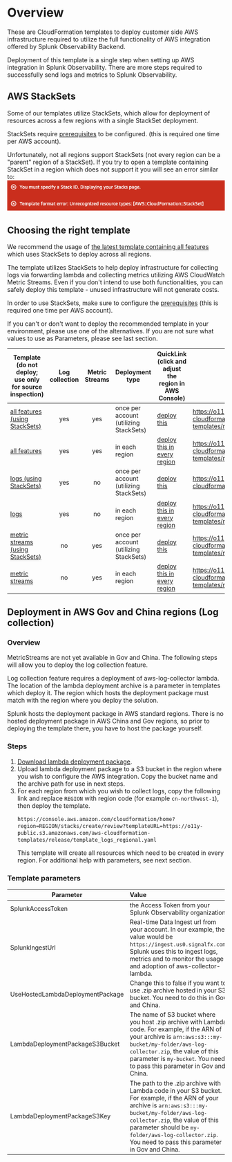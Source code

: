 # Overview

These are CloudFormation templates to deploy customer side AWS infrastructure required to utilize the full functionality of AWS integration offered by Splunk Observability Backend.

Deployment of this template is a single step when setting up AWS integration in Splunk Observability. There are more steps required to successfully send logs and metrics to Splunk Observability.

## AWS StackSets
Some of our templates utilize StackSets, which allow for deployment of resources across a few regions with a single StackSet deployment.
 
 StackSets require [prerequisites](https://docs.aws.amazon.com/AWSCloudFormation/latest/UserGuide/stacksets-prereqs-self-managed.html) to be configured. (this is required one time per AWS account). 
 
 Unfortunately, not all regions support StackSets (not every region can be a "parent" region of a StackSet). If you try to open a template containing StackSet in a region which does not support it you will see an error similar to:
![Screenshot of an error in AWS Console](./resources/aws_error.png)
 

## Choosing the right template

We recommend the usage of [the latest template containing all features](https://console.aws.amazon.com/cloudformation/home?region=eu-central-1#/stacks/create/review?templateURL=https://o11y-public.s3.amazonaws.com/aws-cloudformation-templates/release/template_all_features.yaml) which uses StackSets to deploy across all regions. 

The template utilizes StackSets to help deploy infrastructure for collecting logs via forwarding lambda and collecting metrics utilizing AWS CloudWatch Metric Streams.
Even if you don't intend to use both functionalities, you can safely deploy this template - unused infrastructure will not generate costs.

In order to use StackSets, make sure to configure the [prerequisites](https://docs.aws.amazon.com/AWSCloudFormation/latest/UserGuide/stacksets-prereqs-self-managed.html) (this is required one time per AWS account).

If you can't or don't want to deploy the recommended template in your environment, please use one of the alternatives. If you are not sure what values to use as Parameters, please see last section.

| Template        (do not deploy; use only for source inspection)                                           | Log collection | Metric Streams  | Deployment type |  QuickLink (click and adjust the region in AWS Console) | Hosted template link| Gov/China compatibility
| --------------------------------------------------------- |:--------------:| :--------------:| --------------- | ----------|----------------------|------|
| [all features (using StackSets)](latest/template_all_features.yaml)                             | yes            | yes             |once per account (utilizing StackSets)|[deploy this](https://console.aws.amazon.com/cloudformation/home?region=eu-central-1#/stacks/create/review?templateURL=https://o11y-public.s3.amazonaws.com/aws-cloudformation-templates/release/template_all_features.yaml)|https://o11y-public.s3.amazonaws.com/aws-cloudformation-templates/release/template_all_features.yaml|no
| [all features](latest/template_all_features_regional.yaml) | yes            | yes             |in each region |[deploy this in every region](https://console.aws.amazon.com/cloudformation/home?region=eu-central-1#/stacks/create/review?templateURL=https://o11y-public.s3.amazonaws.com/aws-cloudformation-templates/release/template_all_features_regional.yaml)|https://o11y-public.s3.amazonaws.com/aws-cloudformation-templates/release/template_all_features_regional.yaml|no
| [logs (using StackSets)](logs/template_logs.yaml)                                  | yes            | no              |once per account (utilizing StackSets)|[deploy this](https://console.aws.amazon.com/cloudformation/home?region=eu-central-1#/stacks/create/review?templateURL=https://o11y-public.s3.amazonaws.com/aws-cloudformation-templates/release/template_logs.yaml)|https://o11y-public.s3.amazonaws.com/aws-cloudformation-templates/release/template_logs.yaml|no
| [logs](logs/template_logs_regional.yaml)                         | yes            | no              |in each region|[deploy this in every region](https://console.aws.amazon.com/cloudformation/home?region=eu-central-1#/stacks/create/review?templateURL=https://o11y-public.s3.amazonaws.com/aws-cloudformation-templates/release/template_logs_regional.yaml)|https://o11y-public.s3.amazonaws.com/aws-cloudformation-templates/release/template_logs_regional.yaml|yes
| [metric streams (using StackSets)](metric-streams-beta/template_metric_streams.yaml)     | no             | yes             |once per account (utilizing StackSets)|[deploy this](https://console.aws.amazon.com/cloudformation/home?region=eu-central-1#/stacks/create/review?templateURL=https://o11y-public.s3.amazonaws.com/aws-cloudformation-templates/release/template_metric_streams.yaml)|https://o11y-public.s3.amazonaws.com/aws-cloudformation-templates/release/template_metric_streams.yaml|no
| [metric streams](metric-streams-beta/template_metric_streams_regional.yaml)    | no             | yes             |in each region|[deploy this in every region](https://console.aws.amazon.com/cloudformation/home?region=eu-central-1#/stacks/create/review?templateURL=https://o11y-public.s3.amazonaws.com/aws-cloudformation-templates/release/template_metric_streams_regional.yaml)|https://o11y-public.s3.amazonaws.com/aws-cloudformation-templates/release/template_metric_streams_regional.yaml|no


## Deployment in AWS Gov and China regions (Log collection)

### Overview
MetricStreams are not yet available in Gov and China. The following steps will allow you to deploy the log collection feature.

Log collection feature requires a deployment of aws-log-collector lambda.
The location of the lambda deployment archive is a parameter in templates which deploy it.
The region which hosts the deployment package must match with the region where you deploy the solution.

Splunk hosts the deployment package in AWS standard regions.
There is no hosted deployment package in AWS China and Gov regions, so prior to deploying the template there, you have to host the package yourself.

### Steps
1. [Download lambda deployment package](https://o11y-public-us-east-1.s3.amazonaws.com/aws-log-collector/aws-log-collector.release.zip).
2. Upload lambda deployment package to a S3 bucket in the region where you wish to configure the AWS integration. Copy the bucket name and the archive path for use in next steps.
3. For each region from which you wish to collect logs, copy the following link and replace `REGION` with region code (for example `cn-northwest-1`), then deploy the template.
    ```
    https://console.aws.amazon.com/cloudformation/home?region=REGION/stacks/create/review?templateURL=https://o11y-public.s3.amazonaws.com/aws-cloudformation-templates/release/template_logs_regional.yaml
    ```
    This template will create all resources which need to be created in every region. For additional help with parameters, see next section.

### Template parameters
|Parameter |Value |
| ---------|:-------------|
| SplunkAccessToken | the Access Token from your Splunk Observability organization   |
| SplunkIngestUrl | Real-time Data Ingest url from your account. In our example, the value would be `https://ingest.us0.signalfx.com`. Splunk uses this to ingest logs, metrics and to monitor the usage and adoption of aws-collector-lambda.   |
| UseHostedLambdaDeploymentPackage | Change this to false if you want to use .zip archive hosted in your S3 bucket. You need to do this in Gov and China.   |
| LambdaDeploymentPackageS3Bucket | The name of S3 bucket where you host .zip archive with Lambda code. For example, if the ARN of your archive is `arn:aws:s3:::my-bucket/my-folder/aws-log-collector.zip`, the value of this parameter is `my-bucket`. You need to pass this parameter in Gov and China.  |
| LambdaDeploymentPackageS3Key | The path to the .zip archive with Lambda code in your S3 bucket. For example, if the ARN of your archive is `arn:aws:s3:::my-bucket/my-folder/aws-log-collector.zip`, the value of this parameter should be `my-folder/aws-log-collector.zip`. You need to pass this parameter in Gov and China.  |
